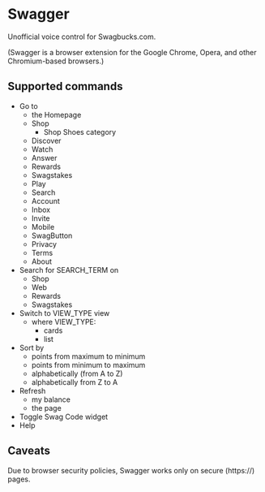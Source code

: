 Swagger
=======


Unofficial voice control for Swagbucks.com.

(Swagger is a browser extension for the Google Chrome, Opera, and other Chromium-based browsers.)


Supported commands
--------

- Go to 
  - the Homepage
  - Shop
    - Shop Shoes category
  - Discover
  - Watch
  - Answer
  - Rewards
  - Swagstakes
  - Play
  - Search
  - Account
  - Inbox
  - Invite
  - Mobile
  - SwagButton
  - Privacy
  - Terms
  - About
- Search for SEARCH_TERM on
  - Shop
  - Web
  - Rewards
  - Swagstakes
- Switch to VIEW_TYPE view
  - where VIEW_TYPE:
    - cards
    - list
- Sort by
  - points from maximum to minimum
  - points from minimum to maximum
  - alphabetically (from A to Z)
  - alphabetically from Z to A
- Refresh
  - my balance
  - the page
- Toggle Swag Code widget
- Help


Caveats
--------

Due to browser security policies, Swagger works only on secure (https://) pages.
